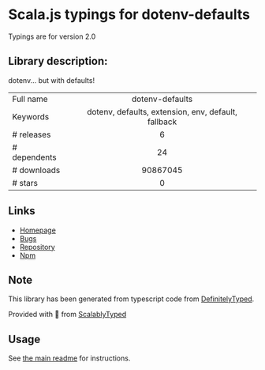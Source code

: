 
# Scala.js typings for dotenv-defaults

Typings are for version 2.0

## Library description:
dotenv... but with defaults!

|                    |                 |
| ------------------ | :-------------: |
| Full name          | dotenv-defaults |
| Keywords           | dotenv, defaults, extension, env, default, fallback |
| # releases         | 6 |
| # dependents       | 24 |
| # downloads        | 90867045 |
| # stars            | 0 |

## Links
- [Homepage](https://github.com/mrsteele/dotenv-defaults#readme)
- [Bugs](https://github.com/mrsteele/dotenv-defaults/issues)
- [Repository](https://github.com/mrsteele/dotenv-defaults)
- [Npm](https://www.npmjs.com/package/dotenv-defaults)
    


## Note
This library has been generated from typescript code from [DefinitelyTyped](https://definitelytyped.org).

Provided with :purple_heart: from [ScalablyTyped](https://github.com/oyvindberg/ScalablyTyped)

## Usage
See [the main readme](../../readme.md) for instructions.


